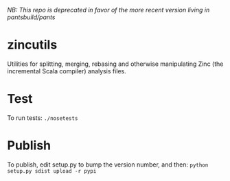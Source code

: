 *NB: This repo is deprecated in favor of the more recent version living in pantsbuild/pants*

# zincutils
Utilities for splitting, merging, rebasing and otherwise manipulating Zinc (the incremental Scala compiler) analysis files.

# Test
To run tests: `./nosetests`

# Publish

To publish, edit setup.py to bump the version number, and then:
`python setup.py sdist upload -r pypi`
